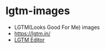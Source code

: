 # lgtm-images

* LGTM(Looks Good For Me) images
* https://lgtm.in/
* [LGTM Editor](http://s.cfe.jp/lgtm/ "LGTM Editor")
